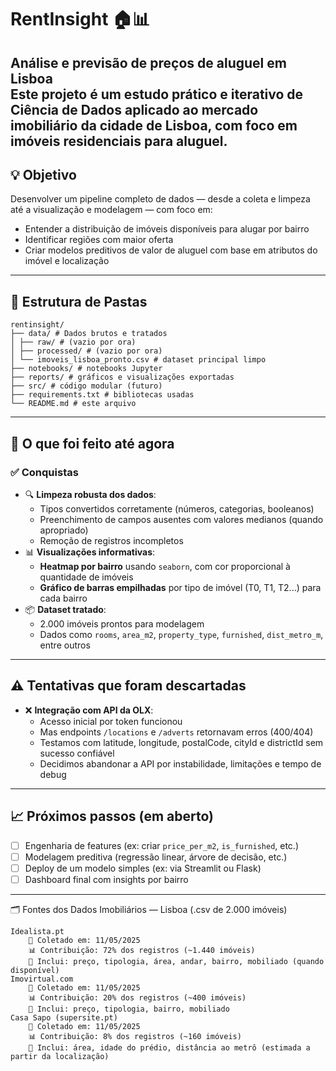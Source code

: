 # RentInsight 🏠📊

**Análise e previsão de preços de aluguel em Lisboa**  
Este projeto é um estudo prático e iterativo de Ciência de Dados aplicado ao mercado imobiliário da cidade de Lisboa, com foco em imóveis residenciais para aluguel.  
---
## 💡 Objetivo
Desenvolver um pipeline completo de dados — desde a coleta e limpeza até a visualização e modelagem — com foco em:
- Entender a distribuição de imóveis disponíveis para alugar por bairro
- Identificar regiões com maior oferta
- Criar modelos preditivos de valor de aluguel com base em atributos do imóvel e localização
---
## 📁 Estrutura de Pastas
	rentinsight/
	├── data/ # Dados brutos e tratados
	│ ├── raw/ # (vazio por ora)
	│ ├── processed/ # (vazio por ora)
	│ └── imoveis_lisboa_pronto.csv # dataset principal limpo
	├── notebooks/ # notebooks Jupyter
	├── reports/ # gráficos e visualizações exportadas
	├── src/ # código modular (futuro)
	├── requirements.txt # bibliotecas usadas
	└── README.md # este arquivo
---
## 🧠 O que foi feito até agora
### ✅ Conquistas
- 🔍 **Limpeza robusta dos dados**:
  - Tipos convertidos corretamente (números, categorias, booleanos)
  - Preenchimento de campos ausentes com valores medianos (quando apropriado)
  - Remoção de registros incompletos
- 📊 **Visualizações informativas**:
  - **Heatmap por bairro** usando `seaborn`, com cor proporcional à quantidade de imóveis
  - **Gráfico de barras empilhadas** por tipo de imóvel (T0, T1, T2...) para cada bairro
- 📦 **Dataset tratado**:
  - 2.000 imóveis prontos para modelagem
  - Dados como `rooms`, `area_m2`, `property_type`, `furnished`, `dist_metro_m`, entre outros
---
## ⚠️ Tentativas que foram descartadas

- ❌ **Integração com API da OLX**:
  - Acesso inicial por token funcionou
  - Mas endpoints `/locations` e `/adverts` retornavam erros (400/404)
  - Testamos com latitude, longitude, postalCode, cityId e districtId sem sucesso confiável
  - Decidimos abandonar a API por instabilidade, limitações e tempo de debug
---
## 📈 Próximos passos (em aberto)
- [ ] Engenharia de features (ex: criar `price_per_m2`, `is_furnished`, etc.)
- [ ] Modelagem preditiva (regressão linear, árvore de decisão, etc.)
- [ ] Deploy de um modelo simples (ex: via Streamlit ou Flask)
- [ ] Dashboard final com insights por bairro
---
🗂️ Fontes dos Dados Imobiliários — Lisboa (.csv de 2.000 imóveis)

    Idealista.pt
        📅 Coletado em: 11/05/2025
        📊 Contribuição: 72% dos registros (~1.440 imóveis)
        📝 Inclui: preço, tipologia, área, andar, bairro, mobiliado (quando disponível)
    Imovirtual.com
        📅 Coletado em: 11/05/2025
        📊 Contribuição: 20% dos registros (~400 imóveis)
        📝 Inclui: preço, tipologia, bairro, mobiliado
    Casa Sapo (supersite.pt)
        📅 Coletado em: 11/05/2025
        📊 Contribuição: 8% dos registros (~160 imóveis)
        📝 Inclui: área, idade do prédio, distância ao metrô (estimada a partir da localização)
